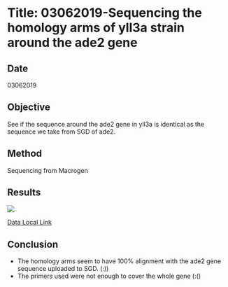 


# Title: 03062019-Sequencing the homology arms of yll3a strain around the ade2 gene 

## Date
03062019
## Objective
See if the sequence around the ade2 gene in yll3a is identical as the sequence we take from SGD of ade2.
## Method
Sequencing from Macrogen
## Results

![](../images/ade2_sequencing_Map.png)

[Data Local Link](C:\Users\linigodelacruz\Documents\PhD_2018\Documentation\SATAY\yll3a_ADe2_locus_sequencing\190522NE-165)

## Conclusion
- The homology arms seem to have 100% alignment with the ade2 gene sequence uploaded to SGD. (:))
- The primers used were not enough to cover the whole gene (:()
